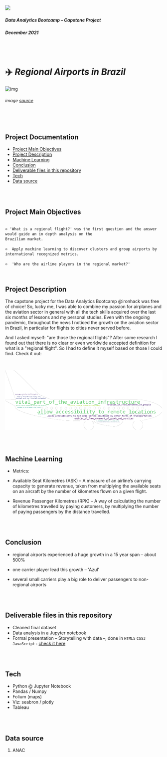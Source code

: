 <img src="https://bit.ly/2VnXWr2" width="60">

##### *Data Analytics Bootcamp* – Capstone Project
##### December 2021


<br>

<br>

# ✈️ *Regional Airports in Brazil*

![img](airplane.png)

###### <i>image [source](https://unsplash.com/@x_vinicius?utm_source=unsplash&utm_medium=referral&utm_content=creditCopyText)</i>

<br>

<br>

## Project Documentation
- [Project Main Objectives](#project-main-objectives)
- [Project Description](#project-description)
- [Machine Learning](#machine_learning)
- [Conclusion](#conclusion)
- [Deliverable files in this repository](#deliverables)
- [Tech](#tech)
- [Data source](#data_source)

<br>

<br>

<a name="project-main-objectives"></a>

## Project Main Objectives

```

▫️ 'What is a regional flight?' was the first question and the answer would guide an in depth analysis on the
Brazilian market.

▫️  Apply machine learning to discover clusters and group airports by international recognized metrics.

▫️  'Who are the airline players in the regional market?'

```

<br>

<a name="project-description"></a>

## Project Description

The capstone project for the Data Analytics Bootcamp @ironhack was free of choice! So, lucky me, I was able to combine my passion for airplanes and the aviation sector in general with all the tech skills acquired over the last six months of lessons and my personal studies. Even with the ongoing pandemic, throughout the news I noticed the growth on the aviation sector in Brazil, in particular for flights to cities never served before.

And I asked myself: "are those the regional flights"? After some research I found out that​ there is no clear or even worldwide accepted definition for what is a "regional flight". So I had to define it myself based on those I could find. Check it out:

<br>

![img](/images/regional_airport_wordcloud.png)

<br>

<br>

<a name="machine_learning"></a>

## Machine Learning

- Metrics:

* Available Seat Kilometres (ASK) – A measure of an airline’s carrying capacity to generate revenue, taken from multiplying the available seats on an aircraft by the number of kilometres flown on a given flight.

* Revenue Passenger Kilometres (RPK) – A way of calculating the number of kilometres travelled by paying customers, by multiplying the number of paying passengers by the distance travelled.

<br>

<br>

<a name="conclusion"></a>

## Conclusion

* regional airports experienced a huge growth in a 15 year span – about 500%

* one carrier player lead this growth – 'Azul'

* several small carriers play a big role to deliver passengers to non-regional airports

<br>

<br>

<a name="deliverables"></a>

## Deliverable files in this repository

* Cleaned final dataset
* Data analysis in a Jupyter notebook
* Formal presentation – Storytelling with data –, done in `HTML5` `CSS3` `JavaScript` : [check it here](https://fealt.github.io/brazilian-regional-flights/)

<br>

<br>

<a name="tech"></a>

## Tech

   - Python @ Jupyter Notebook
   - Pandas / Numpy
   - Folium (maps)
   - Viz: seabron / plotly
   - Tableau

<br>

<br>

<a name="data_source"></a>

## Data source

1. ANAC

<br>

<br>


